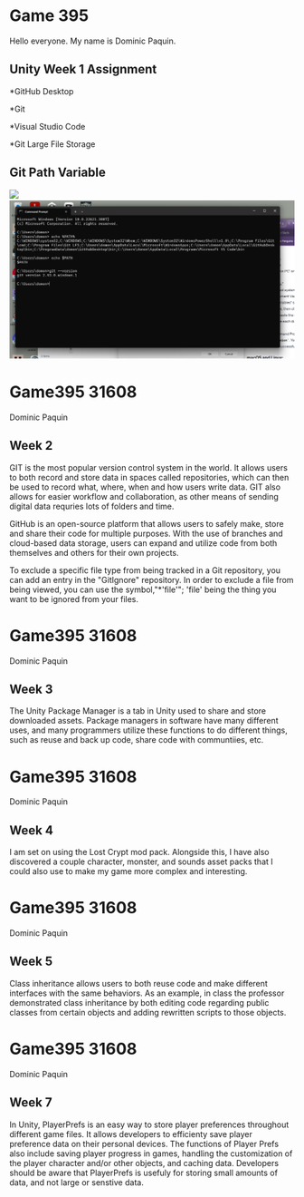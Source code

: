 # Game 395

Hello everyone. My name is Dominic Paquin.

## Unity Week 1 Assignment
*GitHub Desktop

*Git

*Visual Studio Code

*Git Large File Storage

## Git Path Variable
<img src= />![Alt text](<Screenshot (65).png>)

# Game395 31608
Dominic Paquin
## Week 2
GIT is the most popular version control system in the world. It allows users to both record and store data in spaces called repositories, which can then be used to record what, where, when and how users write data. GIT also allows for easier workflow and collaboration, as other means of sending digital data requries lots of folders and time. 

GitHub is an open-source platform that allows users to safely make, store and share their code for multiple purposes. With the use of branches and cloud-based data storage, users can expand and utilize code from both themselves and others for their own projects.

To exclude a specific file type from being tracked in a Git repository, you can add an entry in the "GitIgnore" repository. In order to exclude a file from being viewed, you can use the symbol,"*'file'"; 'file' being the thing you want to be ignored from your files.

# Game395 31608
Dominic Paquin
## Week 3
The Unity Package Manager is a tab in Unity used to share and store downloaded assets. Package managers in software have many different uses, and many programmers utilize these functions to do different things, such as reuse and back up code, share code with communtiies, etc.

# Game395 31608
Dominic Paquin
## Week 4
I am set on using the Lost Crypt mod pack. Alongside this, I have also discovered a couple character, monster, and sounds asset packs that I could also use to make my game more complex and interesting.

# Game395 31608
Dominic Paquin
## Week 5
Class inheritance allows users to both reuse code and make different interfaces with the same behaviors. As an example, in class the professor demonstrated class inheritance by both editing code regarding public classes from certain objects and adding rewritten scripts to those objects.

# Game395 31608
Dominic Paquin
## Week 7
In Unity, PlayerPrefs is an easy way to store player preferences throughout different game files. It allows developers to efficienty save player preference data on their personal devices. The functions of Player Prefs also include saving player progress in games, handling the customization of the player character and/or other objects, and caching data. Developers should be aware that PlayerPrefs is usefuly for storing small amounts of data, and not large or senstive data.